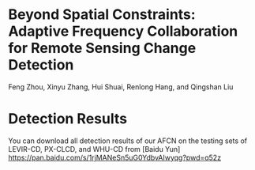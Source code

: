 # Beyond Spatial Constraints: Adaptive Frequency Collaboration for Remote Sensing Change Detection

Feng Zhou, Xinyu Zhang, Hui Shuai, Renlong Hang, and Qingshan Liu

# Detection Results
You can download all detection results of our AFCN on the testing sets of LEVIR-CD, PX-CLCD, and WHU-CD from [Baidu Yun] https://pan.baidu.com/s/1rjMANeSn5uG0YdbvAIwyqg?pwd=q52z
